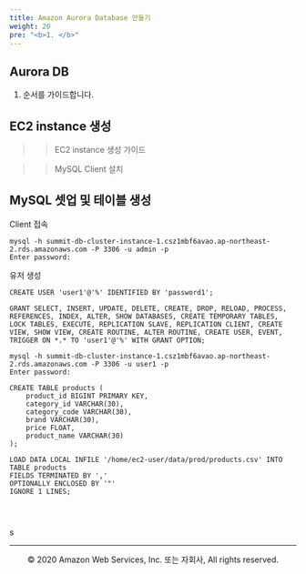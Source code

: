 ```yaml
---
title: Amazon Aurora Database 만들기
weight: 20
pre: "<b>1. </b>"
---
```



## Aurora DB

1. 순서를 가이드합니다.



## EC2 instance 생성

>> EC2 instance 생성 가이드

>> MySQL Client 설치


## MySQL 셋업 및 테이블 생성

Client 접속

```
mysql -h summit-db-cluster-instance-1.csz1mbf6avao.ap-northeast-2.rds.amazonaws.com -P 3306 -u admin -p
Enter password:
```

유저 생성

```
CREATE USER 'user1'@'%' IDENTIFIED BY 'password1';

GRANT SELECT, INSERT, UPDATE, DELETE, CREATE, DROP, RELOAD, PROCESS, REFERENCES, INDEX, ALTER, SHOW DATABASES, CREATE TEMPORARY TABLES, LOCK TABLES, EXECUTE, REPLICATION SLAVE, REPLICATION CLIENT, CREATE VIEW, SHOW VIEW, CREATE ROUTINE, ALTER ROUTINE, CREATE USER, EVENT, TRIGGER ON *.* TO 'user1'@'%' WITH GRANT OPTION;
```

```
mysql -h summit-db-cluster-instance-1.csz1mbf6avao.ap-northeast-2.rds.amazonaws.com -P 3306 -u user1 -p
Enter password:

CREATE TABLE products (
    product_id BIGINT PRIMARY KEY,
    category_id VARCHAR(30),
    category_code VARCHAR(30),
    brand VARCHAR(30),
    price FLOAT,
    product_name VARCHAR(30)
);

LOAD DATA LOCAL INFILE '/home/ec2-user/data/prod/products.csv' INTO TABLE products
FIELDS TERMINATED BY ','
OPTIONALLY ENCLOSED BY '"'
IGNORE 1 LINES;
```

```



```
s



---
<p align="center">
© 2020 Amazon Web Services, Inc. 또는 자회사, All rights reserved.
</p>
